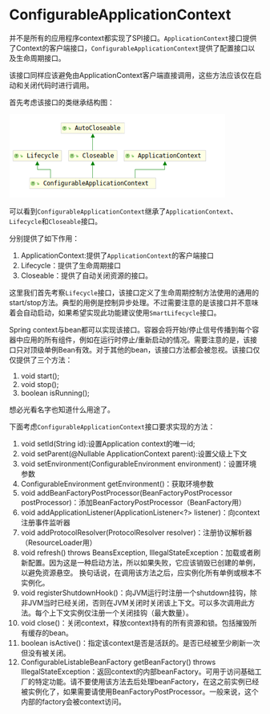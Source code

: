 # ConfigurableApplicationContext

并不是所有的应用程序context都实现了SPI接口。`ApplicationContext`接口提供了Context的客户端接口，`ConfigurableApplicationContext`提供了配置接口以及生命周期接口。

该接口同样应该避免由ApplicationContext客户端直接调用，这些方法应该仅在启动和关闭代码时进行调用。

首先考虑该接口的类继承结构图：

![ConfigurableApplicationContext类继承结构图](./ConfigurableApplicationContext类继承结构图.png)

可以看到`ConfigurableApplicationContext`继承了`ApplicationContext`、`Lifecycle`和`Closeable`接口。

分别提供了如下作用：

1. ApplicationContext:提供了`ApplicationContext`的客户端接口
2. Lifecycle：提供了生命周期接口
3. Closeable：提供了自动关闭资源的接口。

这里我们首先考察`Lifecycle`接口，该接口定义了生命周期控制方法使用的通用的start/stop方法。典型的用例是控制异步处理。不过需要注意的是该接口并不意味着会自动启动，如果希望实现此功能建议使用`SmartLifecycle`接口。

Spring context与bean都可以实现该接口。容器会将开始/停止信号传播到每个容器中应用的所有组件，例如在运行时停止/重新启动的情况。需要注意的是，该接口只对顶级单例Bean有效。对于其他的bean，该接口方法都会被忽视。该接口仅仅提供了三个方法：

1. void start();
2. void stop();
3. boolean isRunning();

想必光看名字也知道什么用途了。

下面考虑`ConfigurableApplicationContext`接口要求实现的方法：

1. void setId(String id):设置Application context的唯一id;
2. void setParent(@Nullable ApplicationContext parent):设置父级上下文
3. void setEnvironment(ConfigurableEnvironment environment)：设置环境参数
4. ConfigurableEnvironment getEnvironment()：获取环境参数
5. void addBeanFactoryPostProcessor(BeanFactoryPostProcessor postProcessor)：添加BeanFactoryPostProcessor（BeanFactory用）
6. void addApplicationListener(ApplicationListener<?> listener)：向context注册事件监听器
7. void addProtocolResolver(ProtocolResolver resolver)：注册协议解析器（ResourceLoader用）
8. void refresh() throws BeansException, IllegalStateException：加载或者刷新配置。因为这是一种启动方法，所以如果失败，它应该销毁已创建的单例，以避免资源悬空。 换句话说，在调用该方法之后，应实例化所有单例或根本不实例化。
9. void registerShutdownHook()：向JVM运行时注册一个shutdown挂钩，除非JVM当时已经关闭，否则在JVM关闭时关闭该上下文。可以多次调用此方法。每个上下文实例仅注册一个关闭挂钩（最大数量）。
10. void close()：关闭context，释放context持有的所有资源和锁。包括摧毁所有缓存的bean。
11. boolean isActive()：指定该context是否是活跃的。是否已经被至少刷新一次但没有被关闭。
12. ConfigurableListableBeanFactory getBeanFactory() throws IllegalStateException：返回context的内部beanFactory。可用于访问基础工厂的特定功能。请不要使用该方法去后处理beanFactory，在这之前实例已经被实例化了，如果需要请使用BeanFactoryPostProcessor。一般来说，这个内部的factory会被context访问。
